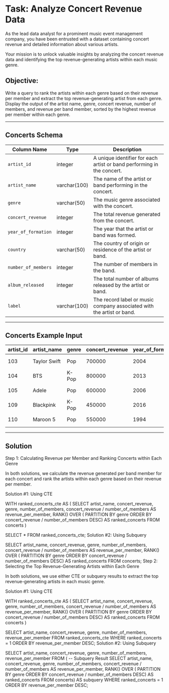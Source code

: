 # Task: Analyze Concert Revenue Data

As the lead data analyst for a prominent music event management company, you have been entrusted with a dataset containing concert revenue and detailed information about various artists.

Your mission is to unlock valuable insights by analyzing the concert revenue data and identifying the top revenue-generating artists within each music genre.

## Objective:
Write a query to rank the artists within each genre based on their revenue per member and extract the top revenue-generating artist from each genre. Display the output of the artist name, genre, concert revenue, number of members, and revenue per band member, sorted by the highest revenue per member within each genre.

---

## **Concerts Schema**

| Column Name         | Type         | Description                                                                 |
|---------------------|--------------|-----------------------------------------------------------------------------|
| `artist_id`         | integer      | A unique identifier for each artist or band performing in the concert.     |
| `artist_name`       | varchar(100) | The name of the artist or band performing in the concert.                  |
| `genre`             | varchar(50)  | The music genre associated with the concert.                               |
| `concert_revenue`   | integer      | The total revenue generated from the concert.                              |
| `year_of_formation` | integer      | The year that the artist or band was formed.                               |
| `country`           | varchar(50)  | The country of origin or residence of the artist or band.                  |
| `number_of_members` | integer      | The number of members in the band.                                         |
| `album_released`    | integer      | The total number of albums released by the artist or band.                 |
| `label`             | varchar(100) | The record label or music company associated with the artist or band.      |

---

## **Concerts Example Input**

| artist_id | artist_name   | genre  | concert_revenue | year_of_formation | country        | number_of_members | album_released | label               |
|-----------|---------------|--------|-----------------|-------------------|----------------|-------------------|----------------|---------------------|
| 103       | Taylor Swift  | Pop    | 700000          | 2004              | United States  | 1                 | 9              | Republic Records    |
| 104       | BTS           | K-Pop  | 800000          | 2013              | South Korea    | 7                 | 7              | Big Hit Music       |
| 105       | Adele         | Pop    | 600000          | 2006              | United Kingdom | 1                 | 3              | Columbia Records    |
| 109       | Blackpink     | K-Pop  | 450000          | 2016              | South Korea    | 4                 | 5              | YG Entertainment    |
| 110       | Maroon 5      | Pop    | 550000          | 1994              | United States  | 6                 | 10             | Interscope Records  |

---

## Solution
Step 1: Calculating Revenue per Member and Ranking Concerts within Each Genre

In both solutions, we calculate the revenue generated per band member for each concert and rank the artists within each genre based on their revenue per member.

Solution #1: Using CTE

WITH ranked_concerts_cte AS (
  SELECT
    artist_name,
    concert_revenue,
    genre,
    number_of_members,
    concert_revenue / number_of_members AS revenue_per_member,
    RANK() OVER (
      PARTITION BY genre
      ORDER BY concert_revenue / number_of_members DESC) AS ranked_concerts
  FROM concerts
)

SELECT *
FROM ranked_concerts_cte;
Solution #2: Using Subquery

SELECT
  artist_name,
  concert_revenue,
  genre,
  number_of_members,
  concert_revenue / number_of_members AS revenue_per_member,
  RANK() OVER (
    PARTITION BY genre
    ORDER BY concert_revenue / number_of_members DESC) AS ranked_concerts
FROM concerts;
Step 2: Selecting the Top Revenue-Generating Artists within Each Genre

In both solutions, we use either CTE or subquery results to extract the top revenue-generating artists in each music genre.

Solution #1: Using CTE

WITH ranked_concerts_cte AS (
  SELECT
    artist_name,
    concert_revenue,
    genre,
    number_of_members,
    concert_revenue / number_of_members AS revenue_per_member,
    RANK() OVER (
      PARTITION BY genre
      ORDER BY concert_revenue / number_of_members DESC) AS ranked_concerts
  FROM concerts
)

SELECT
  artist_name,
  concert_revenue,
  genre,
  number_of_members,
  revenue_per_member
FROM ranked_concerts_cte
WHERE ranked_concerts = 1
ORDER BY revenue_per_member DESC;
Solution #2: Using Subquery

SELECT
  artist_name,
  concert_revenue,
  genre,
  number_of_members,
  revenue_per_member
FROM (
  -- Subquery Result
  SELECT
    artist_name,
    concert_revenue,
    genre,
    number_of_members,
    concert_revenue / number_of_members AS revenue_per_member,
    RANK() OVER (
      PARTITION BY genre
      ORDER BY concert_revenue / number_of_members DESC) AS ranked_concerts
  FROM concerts) AS subquery
WHERE ranked_concerts = 1
ORDER BY revenue_per_member DESC;
